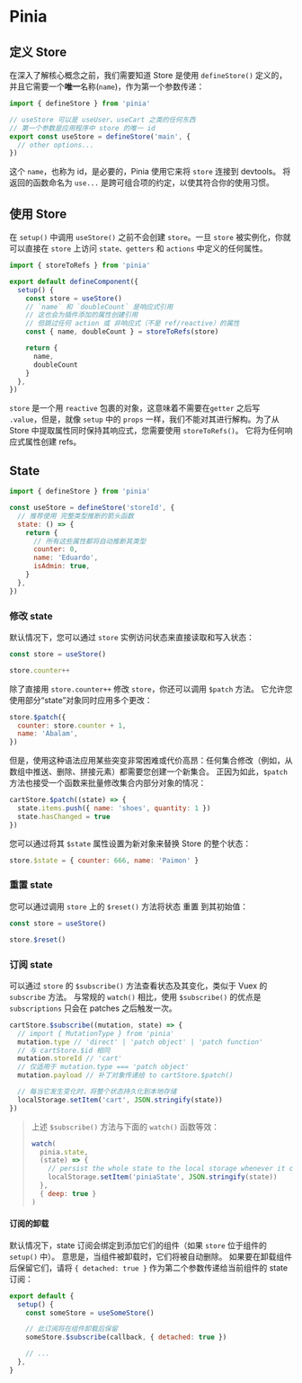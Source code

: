 # Pinia

## 定义 Store

在深入了解核心概念之前，我们需要知道 Store 是使用 `defineStore()` 定义的，并且它需要一个**唯一**名称(`name`)，作为第一个参数传递：

```js
import { defineStore } from 'pinia'

// useStore 可以是 useUser、useCart 之类的任何东西
// 第一个参数是应用程序中 store 的唯一 id
export const useStore = defineStore('main', {
  // other options...
})
```

这个 `name`，也称为 id，是必要的，Pinia 使用它来将 `store` 连接到 devtools。 将返回的函数命名为 `use...` 是跨可组合项的约定，以使其符合你的使用习惯。

## 使用 Store

在 `setup()` 中调用 `useStore()` 之前不会创建 `store`。一旦 `store` 被实例化，你就可以直接在 `store` 上访问 `state、getters` 和 `actions` 中定义的任何属性。

```js
import { storeToRefs } from 'pinia'

export default defineComponent({
  setup() {
    const store = useStore()
    // `name` 和 `doubleCount` 是响应式引用
    // 这也会为插件添加的属性创建引用
    // 但跳过任何 action 或 非响应式（不是 ref/reactive）的属性
    const { name, doubleCount } = storeToRefs(store)

    return {
      name,
      doubleCount
    }
  },
})
```

`store` 是一个用 `reactive` 包裹的对象，这意味着不需要在`getter` 之后写 `.value`，但是，就像 `setup` 中的 `props` 一样，我们不能对其进行解构。为了从 Store 中提取属性同时保持其响应式，您需要使用 `storeToRefs()`。 它将为任何响应式属性创建 refs。

## State

```js
import { defineStore } from 'pinia'

const useStore = defineStore('storeId', {
  // 推荐使用 完整类型推断的箭头函数
  state: () => {
    return {
      // 所有这些属性都将自动推断其类型
      counter: 0,
      name: 'Eduardo',
      isAdmin: true,
    }
  },
})
```

### 修改 state

默认情况下，您可以通过 `store` 实例访问状态来直接读取和写入状态：

```js
const store = useStore()

store.counter++
```

除了直接用 `store.counter++` 修改 `store`，你还可以调用 `$patch` 方法。 它允许您使用部分“state”对象同时应用多个更改：

```js
store.$patch({
  counter: store.counter + 1,
  name: 'Abalam',
})
```

但是，使用这种语法应用某些突变非常困难或代价高昂：任何集合修改（例如，从数组中推送、删除、拼接元素）都需要您创建一个新集合。 正因为如此，`$patch` 方法也接受一个函数来批量修改集合内部分对象的情况：

```js
cartStore.$patch((state) => {
  state.items.push({ name: 'shoes', quantity: 1 })
  state.hasChanged = true
})
```

您可以通过将其 `$state` 属性设置为新对象来替换 Store 的整个状态：

```js
store.$state = { counter: 666, name: 'Paimon' }
```

### 重置 state

您可以通过调用 `store` 上的 `$reset()` 方法将状态 重置 到其初始值：

```js
const store = useStore()

store.$reset()
```

### 订阅 state

可以通过 `store` 的 `$subscribe()` 方法查看状态及其变化，类似于 Vuex 的 `subscribe` 方法。 与常规的 `watch()` 相比，使用 `$subscribe()` 的优点是 `subscriptions` 只会在 patches 之后触发一次。

```js
cartStore.$subscribe((mutation, state) => {
  // import { MutationType } from 'pinia'
  mutation.type // 'direct' | 'patch object' | 'patch function'
  // 与 cartStore.$id 相同
  mutation.storeId // 'cart'
  // 仅适用于 mutation.type === 'patch object'
  mutation.payload // 补丁对象传递给 to cartStore.$patch()

  // 每当它发生变化时，将整个状态持久化到本地存储
  localStorage.setItem('cart', JSON.stringify(state))
})
```


> 上述 `$subscribe()` 方法与下面的 `watch()` 函数等效：
> 
> ```js
> watch(
>   pinia.state,
>   (state) => {
>     // persist the whole state to the local storage whenever it changes
>     localStorage.setItem('piniaState', JSON.stringify(state))
>   },
>   { deep: true }
> )
> ```

#### 订阅的卸载

默认情况下，state 订阅会绑定到添加它们的组件（如果 `store` 位于组件的 `setup()` 中）。 意思是，当组件被卸载时，它们将被自动删除。 如果要在卸载组件后保留它们，请将 `{ detached: true }` 作为第二个参数传递给当前组件的 state 订阅：

```js
export default {
  setup() {
    const someStore = useSomeStore()

    // 此订阅将在组件卸载后保留
    someStore.$subscribe(callback, { detached: true })

    // ...
  },
}
```
